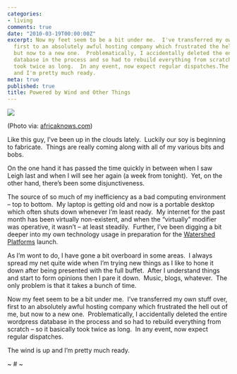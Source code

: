 ```yaml
---
categories:
- living
comments: true
date: "2010-03-19T00:00:00Z"
excerpt: Now my feet seem to be a bit under me.  I've transferred my own stuff over,
  first to an absolutely awful hosting company which frustrated the hell out of me,
  but now to a new one.  Problematically, I accidentally deleted the entire wordpress
  database in the process and so had to rebuild everything from scratch - so it basically
  took twice as long.  In any event, now expect regular dispatches.The wind is up
  and I'm pretty much ready.
meta: true
published: true
title: Powered by Wind and Other Things
---
```


[![][2]][2]

(Photo via: [africaknows.com][2])

 [2]: http://africaknows.com

Like this guy, I’ve been up in the clouds lately.  Luckily our soy is beginning to fabricate.  Things are really coming along with all of my various bits and bobs.

On the one hand it has passed the time quickly in between when I saw Leigh last and when I will see her again (a week from tonight).  Yet, on the other hand, there’s been some disjunctiveness.

The source of so much of my inefficiency as a bad computing environment – top to bottom.  My laptop is getting old and now is a portable desktop which often shuts down whenever I’m least ready.  My internet for the past month has been virtually non-existent, and when the “virtually” modifier was operative, it wasn’t – at least steadily.  Further, I’ve been digging a bit deeper into my own technology usage in preparation for the [Watershed Platforms][3] launch.

As I’m wont to do, I have gone a bit overboard in some areas.  I always spread my net quite wide when I’m trying new things as I like to hone it down after being presented with the full buffet.  After I understand things and start to form opinions then I pare it down.  Music, blogs, whatever.  The only problem is that it takes a bunch of time.

Now my feet seem to be a bit under me.  I’ve transferred my own stuff over, first to an absolutely awful hosting company which frustrated the hell out of me, but now to a new one.  Problematically, I accidentally deleted the entire wordpress database in the process and so had to rebuild everything from scratch – so it basically took twice as long.  In any event, now expect regular dispatches.

The wind is up and I’m pretty much ready.

~ # ~

 [3]: http://watershedplatforms.com